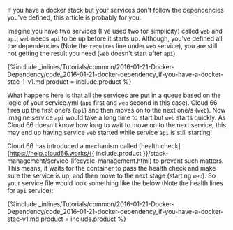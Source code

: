 


If you have a docker stack but your services don't follow the dependencies you've defined, this article is probably for you.

Imagine you have two services (I've used two for simplicity) called `web` and `api`; `web` needs `api` to be up before it starts up. Although, you've defined all the dependencies (Note the `requires` line under `web` service), you are still not getting the result you need (`web` doesn't start after `api`).



{%include _inlines/Tutorials/common/2016-01-21-Docker-Dependency/code_2016-01-21-docker-dependency_if-you-have-a-docker-stac-1-v1.md  product = include.product %}




  What happens here is that all the services are put in a queue based on the logic of your service.yml (`api` first and `web` second in this case). Cloud 66 fires up the first one/s (`api`) and then moves on to the next one/s (`web`). Now imagine service `api` would take a long time to start but `web` starts quickly. As Cloud 66 doesn't know how long to wait to move on to the next service, this may end up having service `web` started while service `api` is still starting!

  Cloud 66 has introduced a mechanism called [health check](https://help.cloud66.works/{{ include.product }}/stack-management/service-lifecycle-management.html) to prevent such matters. This means, it waits for the container to pass the health check and make sure the service is up, and then move to the next stage (starting `web`). So your service file would look something like the below (Note the health lines for `api` service):



{%include _inlines/Tutorials/common/2016-01-21-Docker-Dependency/code_2016-01-21-docker-dependency_if-you-have-a-docker-stac-v1.md  product = include.product %}




